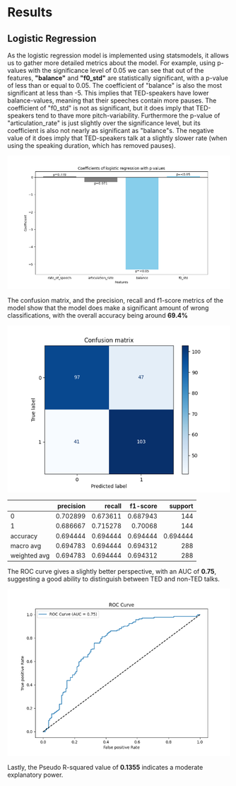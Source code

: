 # Results

## Logistic Regression

As the logistic regression model is implemented using statsmodels, it allows us to gather more detailed metrics about the model.
For example, using p-values with the significance level of 0.05 we can see that out of the features, **"balance"** and **"f0_std"** are statistically significant, with a p-value of less than or equal to 0.05. The coefficient of "balance" is also the most significant at less than -5. This implies that TED-speakers have lower balance-values, meaning that their speeches contain more pauses. The coefficient of "f0_std" is not as significant, but it does imply that TED-speakers tend to thave more pitch-variability. Furthermore the p-value of "articulation_rate" is just slightly over the significance level, but its coefficient is also not nearly as significant as "balance"s. The negative value of it does imply that TED-speakers talk at a slightly slower rate (when using the speaking duration, which has removed pauses).

![logreg_coef_pval_graph](./images/logreg_coef_pval_graph.png)

The confusion matrix, and the precision, recall and f1-score metrics of the model show that the model does make a significant amount of wrong classifications, with the overall accuracy being around **69.4%**

![logreg_confusion_matrix](./images/logreg_confusion_matrix.png)

|              |   precision |   recall |   f1-score |    support |
|:-------------|------------:|---------:|-----------:|-----------:|
| 0            |    0.702899 | 0.673611 |   0.687943 | 144        |
| 1            |    0.686667 | 0.715278 |   0.70068  | 144        |
| accuracy     |    0.694444 | 0.694444 |   0.694444 |   0.694444 |
| macro avg    |    0.694783 | 0.694444 |   0.694312 | 288        |
| weighted avg |    0.694783 | 0.694444 |   0.694312 | 288        |

The ROC curve gives a slightly better perspective, with an AUC of **0.75**, suggesting a good ability to distinguish between TED and non-TED talks.

![logreg_roc_curve](./images/logreg_roc_curve.png)

Lastly, the Pseudo R-squared value of **0.1355** indicates a moderate explanatory power.